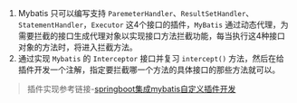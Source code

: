 1. Mybatis 只可以编写支持 `ParemeterHandler`、`ResultSetHandler`、`StatementHandler`，`Executor` 这4个接口的插件，`MyBatis` 通过动态代理，为需要拦截的接口生成代理对象以实现接口方法拦截功能，每当执行这4种接口对象的方法时，将进入拦截方法。
2. 通过实现 `Mybatis` 的 `Interceptor` 接口并复习 `intercept()` 方法，然后在给插件开发一个注解，指定要拦截哪一个方法的具体接口的那些方法就可以。

> 插件实现参考链接-[springboot集成mybatis自定义插件开发](https://blog.csdn.net/qq_28822933/article/details/85224109)